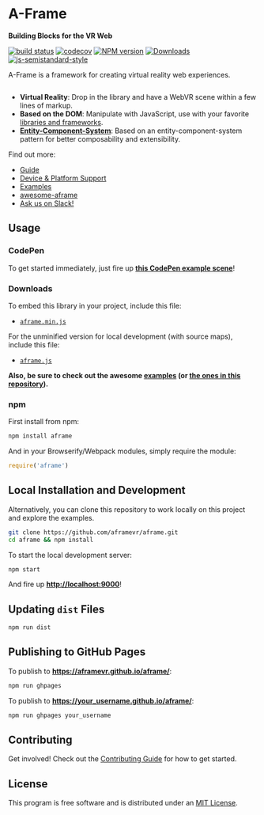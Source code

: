 # A-Frame

**Building Blocks for the VR Web**

[![build status][travis-image]][travis-url]
[![codecov][codecov-image]][codecov-url]
[![NPM version][npm-image]][npm-url]
[![Downloads][downloads-image]][downloads-url]
[![js-semistandard-style][semistandard-image]][semistandard-url]

A-Frame is a framework for creating virtual reality web experiences.

![<a-montage>](https://cloud.githubusercontent.com/assets/674727/14156618/3258460c-f67c-11e5-8176-5b66c3169a1c.gif)

- **Virtual Reality**: Drop in the library and have a WebVR scene within a few lines of markup.
- **Based on the DOM**: Manipulate with JavaScript, use with your favorite [libraries and frameworks](https://github.com/aframevr/awesome-aframe).
- **[Entity-Component-System](https://aframe.io/docs/core/)**: Based on an entity-component-system pattern for better composability and extensibility.

Find out more:

- [Guide](https://aframe.io/docs/guide/)
- [Device & Platform Support][aframe-browser-support]
- [Examples](https://aframe.io/examples/)
- [awesome-aframe](https://github.com/aframevr/awesome-aframe)
- [Ask us on Slack!](https://aframevr-slack.herokuapp.com/)

## Usage

### CodePen

To get started immediately, just fire up [__this CodePen example scene__](http://codepen.io/team/mozvr/pen/BjygdO?editors=100)!

### Downloads

To embed this library in your project, include this file:

* [`aframe.min.js`](https://aframe.io/releases/0.4.0/aframe.min.js)

For the unminified version for local development (with source maps), include this file:

* [`aframe.js`](https://aframe.io/releases/0.4.0/aframe.js)

__Also, be sure to check out the awesome [examples](https://aframe.io/examples/) (or [the ones in this repository](examples/)).__

### npm

First install from npm:

```sh
npm install aframe
```

And in your Browserify/Webpack modules, simply require the module:

```js
require('aframe')
```

## Local Installation and Development

Alternatively, you can clone this repository to work locally on this project and explore the examples.

```sh
git clone https://github.com/aframevr/aframe.git
cd aframe && npm install
```

To start the local development server:

```sh
npm start
```

And fire up __[http://localhost:9000](http://localhost:9000)__!

## Updating `dist` Files

```sh
npm run dist
```

## Publishing to GitHub Pages

To publish to __https://aframevr.github.io/aframe/__:

```sh
npm run ghpages
```

To publish to __https://your_username.github.io/aframe/__:

```sh
npm run ghpages your_username
```

## Contributing

Get involved! Check out the [Contributing Guide](CONTRIBUTING.md) for how to get started.

## License

This program is free software and is distributed under an [MIT License](LICENSE).

[npm-image]: https://img.shields.io/npm/v/aframe.svg?style=flat-square
[npm-url]: https://npmjs.org/package/aframe
[travis-image]: https://img.shields.io/travis/aframevr/aframe.svg?style=flat-square
[travis-url]: http://travis-ci.org/aframevr/aframe
[downloads-image]: http://img.shields.io/npm/dm/aframe.svg?style=flat-square
[downloads-url]: https://npmjs.org/package/aframe
[semistandard-image]: https://img.shields.io/badge/code%20style-semistandard-brightgreen.svg?style=flat-square
[semistandard-url]: https://github.com/Flet/semistandard
[aframe-browser-support]: https://aframe.io/docs/master/introduction/device-and-platform-support.html
<!-- codecov -->
[codecov-image]: https://codecov.io/gh/aframevr/aframe/branch/master/graph/badge.svg
[codecov-url]: https://codecov.io/gh/aframevr/aframe

[aframe-browser-support]: https://aframe.io/docs/0.3.0/introduction/device-and-platform-support.html
